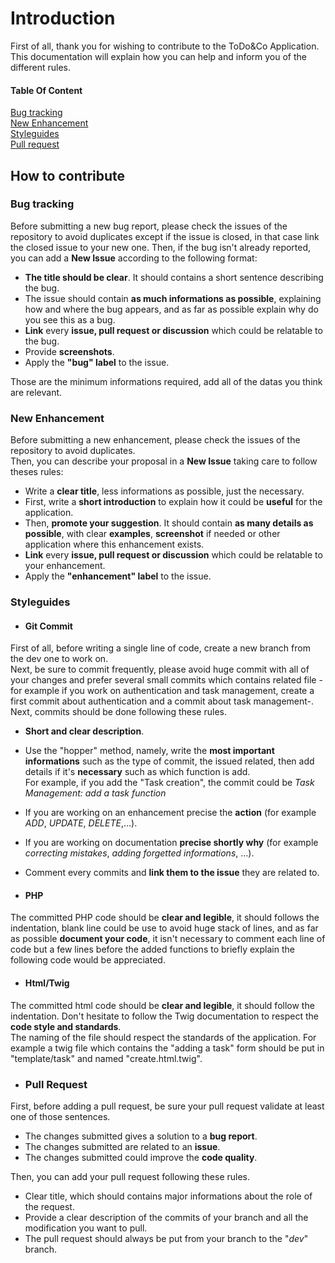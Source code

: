# Introduction

First of all, thank you for wishing to contribute to the ToDo&Co Application.
This documentation will explain how you can help and inform you of the different rules.

#### Table Of Content

[Bug tracking](#bug-tracking)  
[New Enhancement](#new-enhancement)  
[Styleguides](#styleguides)  
[Pull request](#pull-request)

## How to contribute

### Bug tracking

Before submitting a new bug report, please check the issues of the repository to avoid duplicates except if the issue is closed, in that case link the closed issue to your new one.
Then, if the bug isn't already reported, you can add a **New Issue** according to the following format:

- **The title should be clear**. It should contains a short sentence describing the bug.
- The issue should contain **as much informations as possible**, explaining how and where the bug appears, and as far as possible explain why do you see this as a bug.
- **Link** every **issue, pull request or discussion** which could be relatable to the bug.
- Provide **screenshots**.
- Apply the **"bug" label** to the issue.

Those are the minimum informations required, add all of the datas you think are relevant.

### New Enhancement

Before submitting a new enhancement, please check the issues of the repository to avoid duplicates.  
Then, you can describe your proposal in a **New Issue** taking care to follow theses rules:

- Write a **clear title**, less informations as possible, just the necessary.
- First, write a **short introduction** to explain how it could be **useful** for the application.
- Then, **promote your suggestion**. It should contain **as many details as possible**, with clear **examples**, **screenshot** if needed or other application where this enhancement exists.
- **Link** every **issue, pull request or discussion** which could be relatable to your enhancement.
- Apply the **"enhancement" label** to the issue.

### Styleguides

- #### **Git Commit**

First of all, before writing a single line of code, create a new branch from the dev one to work on.  
Next, be sure to commit frequently, please avoid huge commit with all of your changes and prefer several small commits which contains related file -for example if you work on authentication and task management, create a first commit about authentication and a commit about task management-. Next, commits should be done following these rules.

- **Short and clear description**.
- Use the "hopper" method, namely, write the **most important informations** such as the type of commit, the issued related, then add details if it's **necessary** such as which function is add.  
  For example, if you add the "Task creation", the commit could be _Task Management: add a task function_
- If you are working on an enhancement precise the **action** (for example _ADD_, _UPDATE_, _DELETE_,...).
- If you are working on documentation **precise shortly why** (for example _correcting mistakes_, _adding forgetted informations_, ...).
- Comment every commits and **link them to the issue** they are related to.

- #### **PHP**

The committed PHP code should be **clear and legible**, it should follows the indentation, blank line could be use to avoid huge stack of lines, and as far as possible **document your code**, it isn't necessary to comment each line of code but a few lines before the added functions to briefly explain the following code would be appreciated.

- #### **Html/Twig**

The committed html code should be **clear and legible**, it should follow the indentation. Don't hesitate to follow the Twig documentation to respect the **code style and standards**.  
The naming of the file should respect the standards of the application. For example a twig file which contains the "adding a task" form should be put in "template/task" and named "create.html.twig".

- ### Pull Request

First, before adding a pull request, be sure your pull request validate at least one of those sentences.

- The changes submitted gives a solution to a **bug report**.
- The changes submitted are related to an **issue**.
- The changes submitted could improve the **code quality**.

Then, you can add your pull request following these rules.

- Clear title, which should contains major informations about the role of the request.
- Provide a clear description of the commits of your branch and all the modification you want to pull.
- The pull request should always be put from your branch to the "_dev_" branch.

